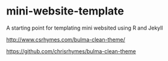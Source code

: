 # mini-website-template
A starting point for templating mini websited using R and Jekyll

http://www.csrhymes.com/bulma-clean-theme/

https://github.com/chrisrhymes/bulma-clean-theme
